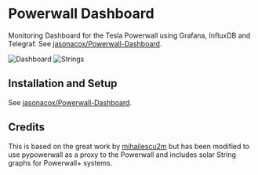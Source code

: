 # Powerwall Dashboard

Monitoring Dashboard for the Tesla Powerwall using Grafana, InfluxDB and Telegraf.  See [jasonacox/Powerwall-Dashboard](https://github.com/jasonacox/Powerwall-Dashboard).

![Dashboard](https://user-images.githubusercontent.com/836718/144769680-78b8abf4-4336-4672-9483-896b0476ec44.png)
![Strings](https://user-images.githubusercontent.com/836718/146310511-7863e4bb-7e43-40b9-9790-65c1d6ce24ba.png)

## Installation and Setup

See [jasonacox/Powerwall-Dashboard](https://github.com/jasonacox/Powerwall-Dashboard#requirements).  

## Credits

This is based on the great work by [mihailescu2m](https://github.com/mihailescu2m/powerwall_monitor) but has been modified to use pypowerwall as a proxy to the Powerwall and includes solar String graphs for Powerwall+ systems.
